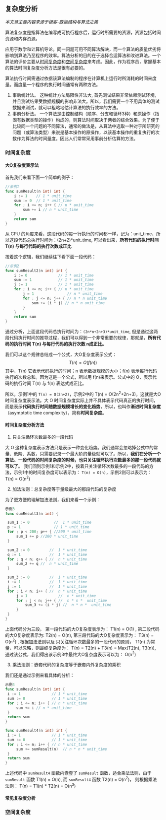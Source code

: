 ## 复杂度分析

*本文章主要内容来源于极客-数据结构与算法之美*

算法复杂度是指算法在编写成可执行程序后，运行时所需要的资源，资源包括时间资源和内存资源。

应用于数学和计算机导论。同一问题可用不同算法解决，而一个算法的质量优劣将影响到算法乃至程序的效率。算法分析的目的在于选择合适算法和改进算法。一个算法的评价主要从[时间复杂度](https://baike.baidu.com/item/时间复杂度)和[空间复杂度](https://baike.baidu.com/item/空间复杂度)来考虑。因此，作为程序员，掌握基本的算法时间复杂度分析方法是很有必要的。

 算法执行时间需通过依据该算法编制的程序在计算机上运行时所消耗的时间来度量。而度量一个程序的执行时间通常有两种方法。

1.  事后统计法。 这种统计方法局限性非法大,  首先测试结果非常依赖测试环境，并且测试结果受数据规模的影响非法大。所以，我们需要一个不用具体的测试数据来测试，就可以粗略地估计算法的执行效率的方法。
2. 事前分析法。  一个算法是由控制结构（顺序、分支和循环3种）和原操作（指固有数据类型的操作）构成的，则算法时间取决于两者的综合效果。为了便于比较同一个问题的不同算法，通常的做法是，从算法中选取一种对于所研究的问题（或算法类型）来说是基本操作的原操作，以该基本操作的重复执行的次数作为算法的时间量度。因此人们常常采用事前分析估算的方法。

### 时间复杂度

#### 大O复杂度表示法

首先我们来看下面一个简单的例子：

```go
//示例1
func sumResult(n int) int {
	i := 1    // 1 * unit_time
	sum := 0  // 1 * unit_time
	for ; i <= n; i++ { // n * unit_time
		sum += i // n * unit_time
	}
	return sum
}
```

从 CPU 的角度来看，这段代码的每一行执行的时间都一样，记为：unit_time，所以这段代码总执行时间为：(2n+2)*unit_time, 可以看出来，**所有代码的执行时间 T(n) 与每行代码的执行次数成正比**

按着这个逻辑，我们继续往下看下面一段代码：

```go
//示例2
func sumResult2(n int) int {
	i := 0              // 1 * unit_time
	sum := 1            // 1 * unit_time
	j := 1              // 1 * unit_time
	for ; i <= n; i++ { // n * unit_time
		j = 1               // n * unit_time
		for ; j <= n; j++ { // n * n unit_time
			sum += (i * j) // n * n unit_time
		}
	}
	return sum
}
```

通过分析，上面这段代码总执行时间为：`(2n*n+2n+3)*unit_time`, 但是通过这两段代码执行时间的推导过程，我们可以得到一个非常重要的规律，那就是，**所有代码的执行时间 T(n) 与每行代码的执行次数 n成正比。**

我们可以这个规律总结成一个公式，大O复杂度表示公式：
$$
T(n)=O(f(n))
$$
其中，T(n) 它表示代码执行的时间；n 表示数据规模的大小；f(n) 表示每行代码执行的次数总和。因为这是一个公式，所以用 f(n)来表示。公式中的 O，表示代码的执行时间 T(n) 与 f(n) 表达式成正比。

所以，示例1中的 `T(n) = O(2n+2)`，示例2中的 T(n) = O(2n<sup>2</sup>+2n+3)，这就是大O时间复杂度表示法。大 O 时间复杂度实际上并不具体表示代码真正的执行时间，而是表示**代码执行时间随数据规模增长的变化趋势**，所以，也叫作**渐进时间复杂度**（asymptotic time complexity），简称**时间复杂度**。

#### 时间复杂度分析方法

1.  只关注循环次数最多的一段代码

   

   大 O 这种复杂度表示方法只是表示一种变化趋势。我们通常会忽略掉公式中的常量、低阶、系数，只需要记录一个最大阶的量级就可以了。所以，**我们在分析一个算法、一段代码的时间复杂度的时候，也只关注循环执行次数最多的那一段代码就可以了**。 我们回到示例1和示例2中，按着只关注循环次数最多的一段代码的方法，示例1中的时间复杂度可以表示为： `T(n) = O(n)`，示例2则可以表示为： T(n) = O(n<sup>2</sup>)

   

2.  加法法则：总复杂度等于量级最大的那段代码的复杂度

   

   为了更方便的理解加法法则，我们来看一个示例：

   ```go
   示例3
   func sumResult3(n int) {
   
   	sum_1 := 0           //  1 * unit_time
   	p := 1               // 1 * unit_time
   	for ; p < 200; p++ { //200 * unit_time
   		sum_1 += p //200 * unit_time
   	}
   
   	sum_2 := 0         //  1 * unit_time
   	q := 1             //  1 * unit_time
   	for ; q < n; q++ { //  n * unit_time
   		sum_2 += q //  n * unit_time
   	}
   
   	sum_3 := 0         //  1 * unit_time
   	i := 1             //  1 * unit_time
   	j := 1             //  1 * unit_time
   	for ; i < n; i++ { //  n * unit_time
   		j = 1              //  n * unit_time
   		for ; j < n; j++ { //  n * n *  unit_time
   			sum_3 += (i * j) //  n * n *  unit_time
   		}
   	}
   }
   ```

   上面代码分为三段， 第一段代码的大O复杂度表示为： T1(n) = O(1) , 第二段代码的大O复杂度表示为: T2(n) = O(n), 第三段代码的大O复杂度表示为： T3(n) = O(n<sup>2</sup>) , 根据加法法则以及  只关注循环次数最多的一段代码的原则，  T1(n) 为常量，可以忽略，则最终复杂度为： T(n) = T2(n) + T3(n) = Max(T2(n), T3(n)),  通过该公式，我们得出该示例3中最终大O复杂度表示可以为： O(n<sup>2</sup>)

   

3.  乘法法则：嵌套代码的复杂度等于嵌套内外复杂度的乘积

   

   我们还是通过示例来看具体的分析：

   ```go
   示例4
   func sumResult(n int) int {
   	i := 1              // 1 * unit_time
   	sum := 0            // 1 * unit_time
   	for ; i <= n; i++ { // n * unit_time
   		sum += i // n * unit_time
   	}
   	return sum
   }
   
   func sumResult4(n int) int {
   	i := 1              // 1 * unit_time
   	sum := 0            // 1 * unit_time
   	for ; i <= n; i++ { // n * unit_time
   		sum += sumResult(n)  // n * n * unit_time
   	}
   	return sum
   }
   ```

   上述代码中 `sumResult4` 函数内嵌套了 `sumResult` 函数，适合乘法法则，由于 `sumResult` 函数 T1(n) = O(n), 而 `sumResult4` 函数 T2(n) = O(n<sup>2</sup>)， 则根据乘法法则： T(n) =  T1(n) * T2(n) = O(n<sup>3</sup>)

   

#### 常见复杂度分析




### 空间复杂度



